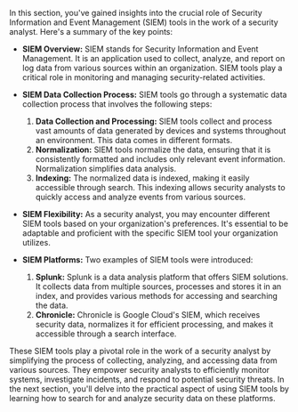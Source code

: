 In this section, you've gained insights into the crucial role of Security Information and Event Management (SIEM) tools in the work of a security analyst. Here's a summary of the key points:

- **SIEM Overview:** SIEM stands for Security Information and Event Management. It is an application used to collect, analyze, and report on log data from various sources within an organization. SIEM tools play a critical role in monitoring and managing security-related activities.

- **SIEM Data Collection Process:** SIEM tools go through a systematic data collection process that involves the following steps:
  1. **Data Collection and Processing:** SIEM tools collect and process vast amounts of data generated by devices and systems throughout an environment. This data comes in different formats.
  2. **Normalization:** SIEM tools normalize the data, ensuring that it is consistently formatted and includes only relevant event information. Normalization simplifies data analysis.
  3. **Indexing:** The normalized data is indexed, making it easily accessible through search. This indexing allows security analysts to quickly access and analyze events from various sources.

- **SIEM Flexibility:** As a security analyst, you may encounter different SIEM tools based on your organization's preferences. It's essential to be adaptable and proficient with the specific SIEM tool your organization utilizes.

- **SIEM Platforms:** Two examples of SIEM tools were introduced:
  1. **Splunk:** Splunk is a data analysis platform that offers SIEM solutions. It collects data from multiple sources, processes and stores it in an index, and provides various methods for accessing and searching the data.
  2. **Chronicle:** Chronicle is Google Cloud's SIEM, which receives security data, normalizes it for efficient processing, and makes it accessible through a search interface.

These SIEM tools play a pivotal role in the work of a security analyst by simplifying the process of collecting, analyzing, and accessing data from various sources. They empower security analysts to efficiently monitor systems, investigate incidents, and respond to potential security threats. In the next section, you'll delve into the practical aspect of using SIEM tools by learning how to search for and analyze security data on these platforms.